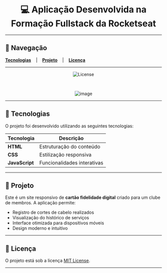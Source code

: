 <div align="center">

# 💻 Aplicação Desenvolvida na Formação Fullstack da Rocketseat

</div>

---

## 🔖 Navegação

[**Tecnologias**](#-tecnologias) &nbsp;&nbsp;&nbsp;|&nbsp;&nbsp;&nbsp;
[**Projeto**](#-projeto) &nbsp;&nbsp;&nbsp;|&nbsp;&nbsp;&nbsp;
[**Licença**](#memo-licença)

---

<div align="center">

![License](https://img.shields.io/static/v1?label=license&message=MIT&color=1F8459&labelColor=00292E)

</div>

<br>

<div align="center">

![image](https://github.com/user-attachments/assets/9a275f00-f163-423d-9641-c3ff16d4242a)


</div>

---

## 🚀 Tecnologias

O projeto foi desenvolvido utilizando as seguintes tecnologias:

| Tecnologia | Descrição |
|----------|-----------|
| **HTML** | Estruturação do conteúdo |
| **CSS**  | Estilização responsiva |
| **JavaScript** | Funcionalidades interativas |

---

## 📌 Projeto

Este é um site responsivo de **cartão fidelidade digital** criado para um clube de membros. A aplicação permite:

- Registro de cortes de cabelo realizados
- Visualização do histórico de serviços
- Interface otimizada para dispositivos móveis
- Design moderno e intuitivo

---

## 📄 Licença

O projeto está sob a licença [MIT License](https://opensource.org/licenses/MIT).

---
